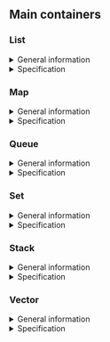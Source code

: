 ## Main containers

### List

<details>
  <summary>General information</summary>
<br />

List is a sequence container that stores a set of elements with arbitrary size, in the form of nodes connected in sequence by pointers. Each node stores a value corresponding to an element in the list, and a pointer to the next element.
This container design allows you to avoid a rigidly fixed size, such as in a static array, and makes adding a new element to the container more user-friendly.

![](misc/images/list_01.png)

The above is an example of a list of four elements. Each of the list elements is represented as a structure with two fields: a node value and a pointer to the next list element. The last element in the list does not point to anything.

![](misc/images/list_02.png)

This type of list structure allows you to simply (without cascading) add elements to both the end and the middle of the list. Adding an element to a specific position in the list creates a new node pointing to the next element after that position, after which the pointer of the previous element is moved to the new one.

![](misc/images/list_03.png)

Removing an element from the list frees the corresponding node, and the pointers of neighbouring elements change values: the previous element moves the pointer to the next after the deleted element.

Lists can be singly or doubly linked. A singly linked list is a list where each node stores only one pointer: to the next list element (the example above). In a doubly linked list, each node stores an additional pointer to the previous element as well. The standard C++ implementation of the list container uses a doubly linked list.

The container class object stores pointers to the "head" and "tail" of the list, pointing to the first and last elements of the list. The List container provides direct access only to the 'head' and 'tail', but allows you to add and delete elements in any part of the list.
</details>

<details>

<summary>Specification</summary>
<br />

*List Member type*

This table contains in-class type overrides (typical for the standard STL library) that are adopted to make class code easy to understand:

| Member type            | definition                                                                             |
|------------------------|----------------------------------------------------------------------------------------|
| `value_type`             | `T` defines the type of an element (T is a template parameter)                                  |
| `reference`              | `T &` defines the type of the reference to an element                                                             |
| `const_reference`        | `const T &` defines the type of the constant reference                                         |
| `iterator`               | internal class `ListIterator<T>` defines the type for iterating through the container                                                 |
| `const_iterator`         | internal class `ListConstIterator<T>` defines the constant type for iterating through the container                                           |
| `size_type`              | `size_t` defines the type of the container size (standard type is size_t) |

*List Functions*

This table contains the main public methods for interacting with the class:

| Functions      | Definition                                      |
|----------------|-------------------------------------------------|
| `list()`  | default constructor, creates an empty list                                  |
| `list(size_type n)`  | parameterized constructor, creates the list of size n                                 |
| `list(std::initializer_list<value_type> const &items)`  | initializer list constructor, creates a list initizialized using std::initializer_list<T>    |
| `list(const list &l)`  | copy constructor  |
| `list(list &&l)`  | move constructor  |
| `~list()`  | destructor  |
| `operator=(list &&l)`      | assignment operator overload for moving an object                                |

*List Element access*

This table contains the public methods for accessing the elements of the class:

| Element access | Definition                                      |
|----------------|-------------------------------------------------|
| `const_reference front()`          | access the first element                        |
| `const_reference back()`           | access the last element                         |

*List Iterators*

This table contains the public methods for iterating over class elements (access to iterators):

| Iterators      | Definition                                      |
|----------------|-------------------------------------------------|
| `iterator begin()`    | returns an iterator to the beginning            |
| `iterator end()`        | returns an iterator to the end                  |

*List Capacity*

This table contains the public methods for accessing the container capacity information:

| Capacity       | Definition                                      |
|----------------|-------------------------------------------------|
| `bool empty()`          | checks whether the container is empty           |
| `size_type size()`           | returns the number of elements                  |
| `size_type max_size()`       | returns the maximum possible number of elements |

*List Modifiers*

This table contains the public methods for modifying a container:

| Modifiers      | Definition                                      |
|----------------|-------------------------------------------------|
| `void clear()`          | clears the contents                             |
| `iterator insert(iterator pos, const_reference value)`         | inserts elements into concrete pos and returns the iterator that points to the new element     |
| `void erase(iterator pos)`          | erases an element at pos                                 |
| `void push_back(const_reference value)`      | adds an element to the end                      |
| `void pop_back()`   | removes the last element        |
| `void push_front(const_reference value)`      | adds an element to the head                      |
| `void pop_front()`   | removes the first element        |
| `void swap(list& other)`                   | swaps the contents                                                                     |
| `void merge(list& other)`                   | merges two sorted lists                                                                      |
| `void splice(const_iterator pos, list& other)`                   | transfers elements from list other starting from pos             |
| `void reverse()`                   | reverses the order of the elements              |
| `void unique()`                   | removes consecutive duplicate elements               |
| `void sort()`                   | sorts the elements                |

</details>

### Map

<details>
  <summary>General information</summary>
<br />

A map (dictionary) is an associative container that stores key-value pairs sorted in ascending order. It means that each element is associated with some unique key, and its position in the map is determined by its key. Maps come in handy when you want to associate elements with some other value (not an index).
For example, an enterprise is purchasing equipment, and each item has to be purchased more than once. In this case, it is convenient to use a map with a position identifier - purchase volume pair. Here the identifier can be not only a number, but also a string. So, the search is not performed by an index, as in an array, but by an identifier, i.e. a word.

![](misc/images/map_01.png)

But how does a map allow you to refer to pairs by key and yet always appear sorted? Actually, the map has a binary search tree structure (in the C++ implementation this tree is red-black), which allows you to immediately add elements to the map in a direct order and find elements more efficiently than looking through all the elements in the map directly.

![](misc/images/map_02.png)

A binary search tree is also a structure consisting of nodes, but each node has two pointers to two other nodes - "descendants". In this case, the current node is called the "parent" node. Generally speaking, a binary search tree ensures that if the current node has descendants, the left "descendant" contains an element with a smaller value, and the right "descendant" contains an element with a larger value. So, to search for an element in the tree, it is enough to compare a search value with the value of the current node using the special function: comparator (in the case of a map, this function depends on the type of key). If the value is higher, go to the "right" descendant, lower to the left one, and if the value is equal, then the element we are looking for is found.

![](misc/images/map_03.png)

</details>

<details>
  <summary>Specification</summary>
<br />

*Map Member type*

This table contains in-class type overrides (typical for the standard STL library) that are adopted to make class code easy to understand:

| Member type            | Definition                                                                             |
|------------------------|----------------------------------------------------------------------------------------|
| `key_type`               | `Key` the first template parameter (Key)                                                     |
| `mapped_type`           | `T` the second template parameter (T)                                                      |
| `value_type`             | `std::pair<const key_type,mapped_type>` Key-value pair                                                      |
| `reference`              | `value_type &` defines the type of the reference to an element                                                             |
| `const_reference`        | `const value_type &` defines the type of the constant reference                                         |
| `iterator`               | internal class `MapIterator<K, T>` or `BinaryTree::iterator` as internal iterator of tree subclass; defines the type for iterating through the container                                                 |
| `const_iterator`         | internal class `MapConstIterator<K, T>` or `BinaryTree::const_iterator` as internal const iterator of tree subclass; defines the constant type for iterating through the container                                           |
| `size_type`              | `size_t` defines the type of the container size (standard type is size_t) |

*Map Member functions*

This table contains the main public methods for interacting with the class:

| Member functions      | Definition                                      |
|----------------|-------------------------------------------------|
| `map()`  | default constructor, creates an empty map                                 |
| `map(std::initializer_list<value_type> const &items)`  | initializer list constructor, creates the map initizialized using std::initializer_list<T>    |
| `map(const map &m)`  | copy constructor  |
| `map(map &&m)`  | move constructor  |
| `~map()`  | destructor  |
| `operator=(map &&m)`      | assignment operator overload for moving an object                                |

*Map Element access*

This table contains the public methods for accessing the elements of the class:

| Element access         | Definition                                                                             |
|------------------------|----------------------------------------------------------------------------------------|
| `T& at(const Key& key)`                     | access a specified element with bounds checking                                          |
| `T& operator[](const Key& key)`             | access or insert specified element                                                     |

*Map Iterators*

This table contains the public methods for iterating over class elements (access to iterators):

| Iterators              | Definition                                                                             |
|------------------------|----------------------------------------------------------------------------------------|
| `iterator begin()`            | returns an iterator to the beginning                                                   |
| `iterator end()`                | returns an iterator to the end                                                         |

*Map Capacity*

This table contains the public methods for accessing the container capacity information:

| Capacity               | Definition                                                                             |
|------------------------|----------------------------------------------------------------------------------------|
| `bool empty()`                  | checks whether the container is empty                                                  |
| `size_type size()`                   | returns the number of elements                                                         |
| `size_type max_size()`               | returns the maximum possible number of elements                                        |

*Map Modifiers*

This table contains the public methods for modifying a container:

| Modifiers              | Definition                                                                             |
|------------------------|----------------------------------------------------------------------------------------|
| `void clear()`                  | clears the contents                                                                    |
| `std::pair<iterator, bool> insert(const value_type& value)`                 | inserts a node and returns an iterator to where the element is in the container and bool denoting whether the insertion took place                                        |
| `std::pair<iterator, bool> insert(const Key& key, const T& obj)`                 | inserts a value by key and returns an iterator to where the element is in the container and bool denoting whether the insertion took place    |
| `std::pair<iterator, bool> insert_or_assign(const Key& key, const T& obj);`       | inserts an element or assigns to the current element if the key already exists         |
| `void erase(iterator pos)`                  | erases an element at pos                                                                        |
| `void swap(map& other)`                   | swaps the contents                                                                     |
| `void merge(map& other);`                  | splices nodes from another container                                                   |

*Map Lookup*

This table contains the public methods for viewing the container:

| Lookup                 | Definition                                                                             |
|------------------------|----------------------------------------------------------------------------------------|
| `bool contains(const Key& key)`                  | checks if there is an element with key equivalent to key in the container                                   |

</details>

### Queue

<details>
  <summary>General information</summary>
<br />

Queue is a container with elements organized according to FIFO (First-In, First-Out) principle. Just like a list, an object of the queue container class has pointers to the "tail" and "head" of the queue, but the deletion is performed strictly from the "head", and the addition of new elements is performed strictly in the "tail". It is convenient to think of a queue as a kind of pipe, with elements entering at one end and exiting at another one.

![](misc/images/queue01.png)

</details>

<details>
  <summary>Specification</summary>
<br />

*Queue Member type*

This table contains in-class type overrides (typical for the standard STL library) that are adopted to make class code easy to understand:

| Member type      | Definition                                       |
|------------------|--------------------------------------------------|
| `value_type`       | `T` the template parameter T                   |
| `reference`              | `T &` defines the type of the reference to an element                                                             |
| `const_reference`        | `const T &` defines the type of the constant reference                                         |
| `size_type`        | `size_t` defines the type of the container size (standard type is size_t) |

*Queue Member functions*

This table contains the main public methods for interacting with the class:


| Functions      | Definition                                      |
|----------------|-------------------------------------------------|
| `queue()`  | default constructor, creates an empty queue                                 |
| `queue(std::initializer_list<value_type> const &items)`  | initializer list constructor, creates queue initizialized using std::initializer_list<T>    |
| `queue(const queue &q)`  | copy constructor  |
| `queue(queue &&q)`  | move constructor  |
| `~queue()`  | destructor  |
| `operator=(queue &&q)`      | assignment operator overload for moving an object                                |

*Queue Element access*

This table contains the public methods for accessing the elements of the class:

| Element access | Definition                                      |
|----------------|-------------------------------------------------|
| `const_reference front()`          | access the first element                        |
| `const_reference back()`           | access the last element                         |

*Queue Capacity*

This table contains the public methods for accessing the container capacity information:

| Capacity       | Definition                                      |
|----------------|-------------------------------------------------|
| `bool empty()`          | checks whether the container is empty           |
| `size_type size()`           | returns the number of elements                  |

*Queue Modifiers*

This table contains the public methods for modifying a container:

| Modifiers        | Definition                                       |
|------------------|--------------------------------------------------|
| `void push(const_reference value)`             | inserts an element at the end                       |
| `void pop()`              | removes the first element                        |
| `void swap(queue& other)`             | swaps the contents                               |

</details>

### Set

<details>
  <summary>General information</summary>
<br />

Set is an associative container of unique elements. This means that the same element can’t be added to a set twice. The set container is associative, because it is also represented as a tree like the map container, and therefore also stores elements in a sorted order.
The difference between a map and a set is that in the set the value itself is unique and not the key as well as the value in the tree is not checked by the key, but by the value itself. There is an appropriate exception when you add an already existing element to a set.

In the standard implementation, mathematical operations on sets (intersection, union, subtraction, etc.) are not implemented at the class level.

</details>

<details>
  <summary>Specification</summary>
<br />

*Set Member type*

This table contains in-class type overrides (typical for the standard STL library) that are adopted to make class code easy to understand:

| Member type            | Definition                                                                             |
|------------------------|----------------------------------------------------------------------------------------|
| `key_type`               | `Key` the first template parameter (Key)                                                     |
| `value_type`             | `Key` value type (the value itself is a key)                                                    |
| `reference`              | `value_type &` defines the type of the reference to an element                                                             |
| `const_reference`        | `const value_type &` defines the type of the constant reference                                         |
| `iterator`               | internal class `SetIterator<T>` or `BinaryTree::iterator` as the internal iterator of tree subclass; defines the type for iterating through the container                                                 |
| `const_iterator`         | internal class `SetConstIterator<T>` or `BinaryTree::const_iterator` as the internal const iterator of tree subclass; defines the constant type for iterating through the container                                           |
| `size_type`              | `size_t` defines the type of the container size (standard type is size_t) |

*Set Member functions*

This table contains the main public methods for interacting with the class:

| Member functions      | Definition                                      |
|----------------|-------------------------------------------------|
| `set()`  | default constructor, creates an empty set                                 |
| `set(std::initializer_list<value_type> const &items)`  | initializer list constructor, creates the set initizialized using std::initializer_list<T>    |
| `set(const set &s)`  | copy constructor  |
| `set(set &&s)`  | move constructor  |
| `~set()`  | destructor  |
| `operator=(set &&s)`      | assignment operator overload for moving an object                                |

*Set Iterators*

This table contains the public methods for iterating over class elements (access to iterators):

| Iterators              | Definition                                                                             |
|------------------------|----------------------------------------------------------------------------------------|
| `iterator begin()`            | returns an iterator to the beginning                                                   |
| `iterator end()`                | returns an iterator to the end                                                         |

*Set Capacity*

This table contains the public methods for accessing the container capacity information:

| Capacity       | Definition                                      |
|----------------|-------------------------------------------------|
| `bool empty()`          | checks whether the container is empty           |
| `size_type size()`           | returns the number of elements                  |
| `size_type max_size()`       | returns the maximum possible number of elements |

*Set Modifiers*

This table contains the public methods for modifying a container:

| Modifiers              | Definition                                                                             |
|------------------------|----------------------------------------------------------------------------------------|
| `void clear()`                  | clears the contents                                                                    |
| `std::pair<iterator, bool> insert(const value_type& value)`                 | inserts a node and returns an iterator to where the element is in the container and bool denoting whether the insertion took place                                        |
| `void erase(iterator pos)`                  | erases an element at pos                                                                        |
| `void swap(set& other)`                   | swaps the contents                                                                     |
| `void merge(set& other);`                  | splices nodes from another container                                                   |

*Set Lookup*

This table contains the public methods for viewing the container:

| Lookup                 | Definition                                                                             |
|------------------------|----------------------------------------------------------------------------------------|
| `iterator find(const Key& key)`                   | finds an element with a specific key                                                        |
| `bool contains(const Key& key)`               | checks if the container contains an element with a specific key                             |

</details>

### Stack

<details>
  <summary>General information</summary>
<br />

Stack is a container with elements organized according to LIFO (Last-In, First-Out) principle. A stack container class object contains pointers to the "head" of the stack; removing and adding elements is done strictly from the "head". You can think of the stack as a glass or a pipe with one sealed end: in order to get to the element placed in the container first, you must take out all the elements on top.

![](misc/images/stack01.png)

</details>

<details>
  <summary>Specification</summary>
<br />

*Stack Member type*

This table contains in-class type overrides (typical for the standard STL library) that are adopted to make class code easy to understand:

| Member type      | Definition                                       |
|------------------|--------------------------------------------------|
| `value_type`       | `T` the template parameter T                   |
| `reference`              | `T &` defines the type of the reference to an element                                                             |
| `const_reference`        | `const T &` defines the type of the constant reference                                         |
| `size_type`        | `size_t` defines the type of the container size (standard type is size_t) |

*Stack Member functions*

This table contains the main public methods for interacting with the class:

| Functions      | Definition                                      |
|----------------|-------------------------------------------------|
| `stack()`  | default constructor, creates an empty stack                                 |
| `stack(std::initializer_list<value_type> const &items)`  | initializer list constructor, creates stack initizialized using std::initializer_list<T>    |
| `stack(const stack &s)`  | copy constructor  |
| `stack(stack &&s)`  | move constructor  |
| `~stack()`  | destructor  |
| `operator=(stack &&s)`      | assignment operator overload for moving an object                                |

*Stack Element access*

This table contains the public methods for accessing the elements of the class:

| Element access   | Definition                                       |
|------------------|--------------------------------------------------|
| `const_reference top()`              | accesses the top element                         |

*Stack Capacity*

This table contains the public methods for accessing the container capacity information:

| Capacity       | Definition                                      |
|----------------|-------------------------------------------------|
| `bool empty()`          | checks whether the container is empty           |
| `size_type size()`           | returns the number of elements                  |

*Stack Modifiers*

This table contains the public methods for modifying a container:

| Modifiers        | Definition                                       |
|------------------|--------------------------------------------------|
| `void push(const_reference value)`             | inserts an element at the top                       |
| `void pop()`              | removes the top element                        |
| `void swap(stack& other)`             | swaps the contents                               |

</details>

### Vector

<details>
  <summary>General information</summary>
<br />

Vector is a sequence container that encapsulates a dynamic array for more user-friendly usage. This container does not require manual memory control like standard dynamic arrays, but instead allows any number of elements to be added via `push_back()` and `insert()` methods and, unlike a list, allows any container element to be accessed directly by an index. Elements in a vector are stored sequentially, allowing iterating over the vector not only through the provided iterator, but also by manually shifting the pointer to the vector element. So, a pointer to the first element of a vector can be passed as an argument to any function that expects an ordinary array as an argument. The dynamic resizing of the array does not occur every time an element is added or removed, only when the specified buffer size is exceeded. So, the vector stores two values for a size: the size of the stored array (`size()` method) and the size of the buffer (`capacity()` method).

</details>

<details>
  <summary>Specification</summary>
<br />

*Vector Member type*

This table contains in-class type overrides (typical for the standard STL library) that are adopted to make class code easy to understand:

| Member type            | definition                                                                             |
|------------------------|----------------------------------------------------------------------------------------|
| `value_type`             | `T` defines the type of the element (T is template parameter)                                  |
| `reference`              | `T &` defines the type of the reference to an element                                                             |
| `const_reference`        | `const T &` defines the type of the constant reference                                         |
| `iterator`               | `T *` or internal class `VectorIterator<T>` defines the type for iterating through the container                                                 |
| `const_iterator`         | `const T *` or internal class `VectorConstIterator<T>` defines the constant type for iterating through the container                                           |
| `size_type`              | `size_t` defines the type of the container size (standard type is size_t) |

*Vector Member functions*

This table contains the main public methods for interacting with the class:

| Functions      | Definition                                      |
|----------------|-------------------------------------------------|
| `vector()`  | default constructor, creates an empty vector                                 |
| `vector(size_type n)`  | parameterized constructor, creates the vector of size n                                 |
| `vector(std::initializer_list<value_type> const &items)`  | initializer list constructor, creates a vector initizialized using std::initializer_list<T>    |
| `vector(const vector &v)`  | copy constructor  |
| `vector(vector &&v)`  | move constructor  |
| `~vector()`  | destructor  |
| `operator=(vector &&v)`      | assignment operator overload for moving an object                                |

*Vector Element access*

This table contains the public methods for accessing the elements of the class:

| Element access         | Definition                                                                             |
|------------------------|----------------------------------------------------------------------------------------|
| `reference at(size_type pos)`                     | access a specified element with bounds checking                                          |
| `reference operator[](size_type pos);`             | access a specified element                                                               |
| `const_reference front()`          | access the first element                        |
| `const_reference back()`           | access the last element                         |
| `iterator data()`                   | direct access the underlying array                                                  |

*Vector Iterators*

This table contains the public methods for iterating over class elements (access to iterators):

| Iterators      | Definition                                      |
|----------------|-------------------------------------------------|
| `iterator begin()`    | returns an iterator to the beginning            |
| `iterator end()`        | returns an iterator to the end                  |

*Vector Capacity*

This table contains the public methods for accessing the container capacity information:

| Capacity               | Definition                                                                             |
|------------------------|----------------------------------------------------------------------------------------|
| `bool empty()`          | checks whether the container is empty           |
| `size_type size()`           | returns the number of elements                  |
| `size_type max_size()`       | returns the maximum possible number of elements |
| `void reserve(size_type size)`                | allocate storage of size elements and copies current array elements to a newely allocated array                                     |
| `size_type capacity()`               | returns the number of elements that can be held in currently allocated storage         |
| `void shrink_to_fit()`          | reduces memory usage by freeing unused memory                                          |

*Vector Modifiers*

This table contains the public methods for modifying a container:


| Modifiers      | Definition                                      |
|----------------|-------------------------------------------------|
| `void clear()`          | clears the contents                             |
| `iterator insert(iterator pos, const_reference value)`         | inserts elements into concrete pos and returns the iterator that points to the new element     |
| `void erase(iterator pos)`          | erases an element at pos                                 |
| `void push_back(const_reference value)`      | adds an element to the end                      |
| `void pop_back()`   | removes the last element        |
| `void swap(vector& other)`                   | swaps the contents                                                                     |

</details>
